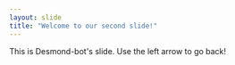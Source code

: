 ```yaml
---
layout: slide
title: "Welcome to our second slide!"
---
```

This is Desmond-bot's slide.
Use the left arrow to go back!
